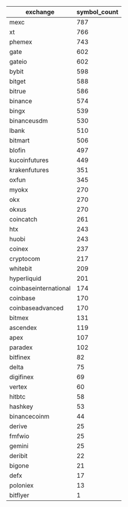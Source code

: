 | exchange | symbol_count |
| --- | --- |
| mexc | 787 |
| xt | 766 |b
| phemex | 743 |a
| gate | 602 |
| gateio | 602 |a
| bybit | 598 |a
| bitget | 588 |a
| bitrue | 586 |a
| binance | 574 |a
| bingx | 539 |a
| binanceusdm | 530 |
| lbank | 510 |a
| bitmart | 506 |a
| blofin | 497 |a
| kucoinfutures | 449 |b
| krakenfutures | 351 |a slow
| oxfun | 345 |a
| myokx | 270 |
| okx | 270 |a
| okxus | 270 |
| coincatch | 261 |b
| htx | 243 |
| huobi | 243 |a
| coinex | 237 |b
| cryptocom | 217 |a
| whitebit | 209 |b
| hyperliquid | 201 |b
| coinbaseinternational | 174 |
| coinbase | 170 |a
| coinbaseadvanced | 170 |
| bitmex | 131 |a
| ascendex | 119 |
| apex | 107 |
| paradex | 102 |b
| bitfinex | 82 |
| delta | 75 |
| digifinex | 69 |
| vertex | 60 |
| hitbtc | 58 |
| hashkey | 53 |
| binancecoinm | 44 |
| derive | 25 |
| fmfwio | 25 |
| gemini | 25 |
| deribit | 22 |
| bigone | 21 |
| defx | 17 |
| poloniex | 13 |
| bitflyer | 1 |

